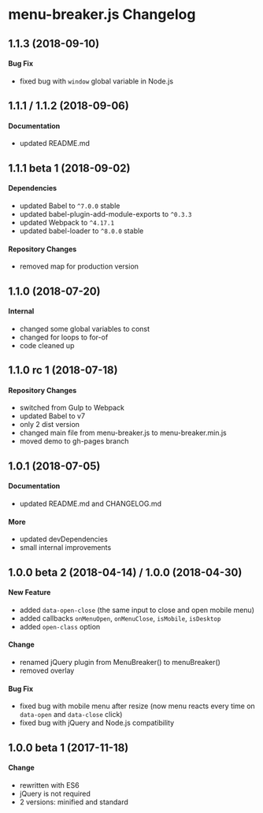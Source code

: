 # menu-breaker.js Changelog

## 1.1.3 (2018-09-10)
#### Bug Fix
- fixed bug with `window` global variable in Node.js

## 1.1.1 / 1.1.2 (2018-09-06)
#### Documentation
- updated README.md

## 1.1.1 beta 1 (2018-09-02)
#### Dependencies
- updated Babel to `^7.0.0` stable
- updated babel-plugin-add-module-exports to `^0.3.3`
- updated Webpack to `^4.17.1`
- updated babel-loader to `^8.0.0` stable

#### Repository Changes
- removed map for production version

## 1.1.0 (2018-07-20)
#### Internal
- changed some global variables to const
- changed for loops to for-of
- code cleaned up

## 1.1.0 rc 1 (2018-07-18)
#### Repository Changes
- switched from Gulp to Webpack
- updated Babel to v7
- only 2 dist version
- changed main file from menu-breaker.js to menu-breaker.min.js
- moved demo to gh-pages branch

## 1.0.1 (2018-07-05)
#### Documentation
- updated README.md and CHANGELOG.md

#### More
- updated devDependencies
- small internal improvements

## 1.0.0 beta 2 (2018-04-14) / 1.0.0 (2018-04-30)
#### New Feature
- added `data-open-close` (the same input to close and open mobile menu)
- added callbacks `onMenuOpen`, `onMenuClose`, `isMobile`, `isDesktop`
- added `open-class` option

#### Change
- renamed jQuery plugin from MenuBreaker() to menuBreaker()
- removed overlay

#### Bug Fix
- fixed bug with mobile menu after resize (now menu reacts every time on `data-open` and `data-close` click)
- fixed bug with jQuery and Node.js compatibility

## 1.0.0 beta 1 (2017-11-18)
#### Change
- rewritten with ES6
- jQuery is not required
- 2 versions: minified and standard
